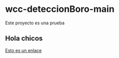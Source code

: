 # wcc-deteccionBoro-main
Este proyecto es una prueba


## Hola chicos

[Esto es un enlace]("httopskdfkanwfaewf")
